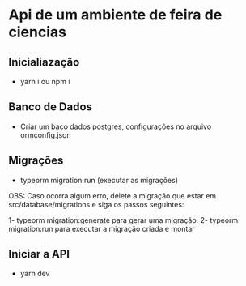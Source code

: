 # Api de um ambiente de feira de ciencias

## Inicialiazação

- yarn i ou npm i

## Banco de Dados
- Criar um baco dados postgres, configurações no arquivo ormconfig.json

## Migrações

- typeorm migration:run (executar as migrações)

OBS: Caso ocorra algum erro, delete a migração que estar em src/database/migrations e siga os passos seguintes:

1- typeorm migration:generate para gerar uma migração.
2- typeorm migration:run para executar a migração criada e montar

## Iniciar a API

- yarn dev